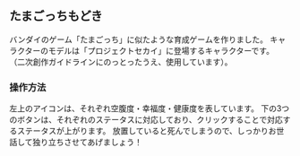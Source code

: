 ## たまごっちもどき
バンダイのゲーム「たまごっち」に似たような育成ゲームを作りました。
キャラクターのモデルは「プロジェクトセカイ」に登場するキャラクターです。
（二次創作ガイドラインにのっとったうえ、使用しています）。

### 操作方法
左上のアイコンは、それぞれ空腹度・幸福度・健康度を表しています。
下の3つのボタンは、それぞれのステータスに対応しており、クリックすることで対応するステータスが上がります。
放置していると死んでしまうので、しっかりお世話して独り立ちさせてあげましょう！
